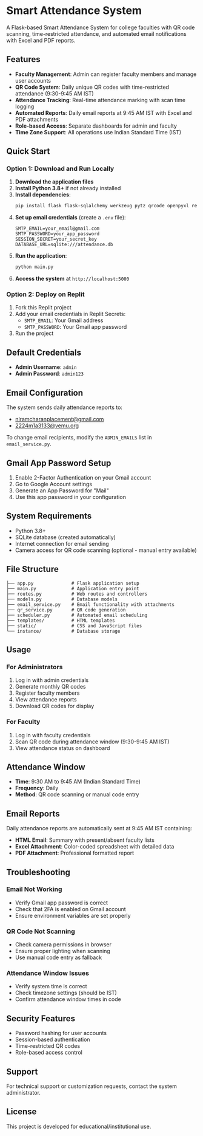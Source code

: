 # Smart Attendance System

A Flask-based Smart Attendance System for college faculties with QR code scanning, time-restricted attendance, and automated email notifications with Excel and PDF reports.

## Features

- **Faculty Management**: Admin can register faculty members and manage user accounts
- **QR Code System**: Daily unique QR codes with time-restricted attendance (9:30-9:45 AM IST)
- **Attendance Tracking**: Real-time attendance marking with scan time logging
- **Automated Reports**: Daily email reports at 9:45 AM IST with Excel and PDF attachments
- **Role-based Access**: Separate dashboards for admin and faculty
- **Time Zone Support**: All operations use Indian Standard Time (IST)

## Quick Start

### Option 1: Download and Run Locally

1. **Download the application files**
2. **Install Python 3.8+** if not already installed
3. **Install dependencies**:
   ```bash
   pip install flask flask-sqlalchemy werkzeug pytz qrcode openpyxl reportlab gunicorn schedule
   ```
4. **Set up email credentials** (create a `.env` file):
   ```
   SMTP_EMAIL=your_email@gmail.com
   SMTP_PASSWORD=your_app_password
   SESSION_SECRET=your_secret_key
   DATABASE_URL=sqlite:///attendance.db
   ```
5. **Run the application**:
   ```bash
   python main.py
   ```
6. **Access the system** at `http://localhost:5000`

### Option 2: Deploy on Replit

1. Fork this Replit project
2. Add your email credentials in Replit Secrets:
   - `SMTP_EMAIL`: Your Gmail address
   - `SMTP_PASSWORD`: Your Gmail app password
3. Run the project

## Default Credentials

- **Admin Username**: `admin`
- **Admin Password**: `admin123`

## Email Configuration

The system sends daily attendance reports to:
- nlramcharanplacement@gmail.com
- 2224m1a3133@vemu.org

To change email recipients, modify the `ADMIN_EMAILS` list in `email_service.py`.

## Gmail App Password Setup

1. Enable 2-Factor Authentication on your Gmail account
2. Go to Google Account settings
3. Generate an App Password for "Mail"
4. Use this app password in your configuration

## System Requirements

- Python 3.8+
- SQLite database (created automatically)
- Internet connection for email sending
- Camera access for QR code scanning (optional - manual entry available)

## File Structure

```
├── app.py              # Flask application setup
├── main.py             # Application entry point
├── routes.py           # Web routes and controllers
├── models.py           # Database models
├── email_service.py    # Email functionality with attachments
├── qr_service.py       # QR code generation
├── scheduler.py        # Automated email scheduling
├── templates/          # HTML templates
├── static/             # CSS and JavaScript files
└── instance/           # Database storage
```

## Usage

### For Administrators

1. Log in with admin credentials
2. Generate monthly QR codes
3. Register faculty members
4. View attendance reports
5. Download QR codes for display

### For Faculty

1. Log in with faculty credentials
2. Scan QR code during attendance window (9:30-9:45 AM IST)
3. View attendance status on dashboard

## Attendance Window

- **Time**: 9:30 AM to 9:45 AM (Indian Standard Time)
- **Frequency**: Daily
- **Method**: QR code scanning or manual code entry

## Email Reports

Daily attendance reports are automatically sent at 9:45 AM IST containing:

- **HTML Email**: Summary with present/absent faculty lists
- **Excel Attachment**: Color-coded spreadsheet with detailed data
- **PDF Attachment**: Professional formatted report

## Troubleshooting

### Email Not Working
- Verify Gmail app password is correct
- Check that 2FA is enabled on Gmail account
- Ensure environment variables are set properly

### QR Code Not Scanning
- Check camera permissions in browser
- Ensure proper lighting when scanning
- Use manual code entry as fallback

### Attendance Window Issues
- Verify system time is correct
- Check timezone settings (should be IST)
- Confirm attendance window times in code

## Security Features

- Password hashing for user accounts
- Session-based authentication
- Time-restricted QR codes
- Role-based access control

## Support

For technical support or customization requests, contact the system administrator.

## License

This project is developed for educational/institutional use.